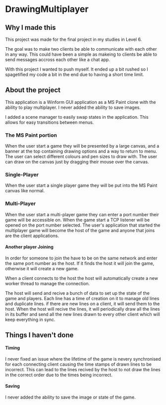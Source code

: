 # DrawingMultiplayer

<h2>Why I made this</h2>
This project was made for the final project in my studies in Level 6.

The goal was to make two clients be able to communicate with each other in any way.
This could have been a simple as makeing to clients be able to send messages accross each other like a chat app.

With this project I wanted to push myself. It ended up a bit rushed so I spagetified my code a bit in the end due to having a short time limit.

<h2>About the project</h2>

This application is a Winform GUI application as a MS Paint clone with the ability to play multiplayer. I never added the ability to save images.

I added a scene manager to easily swap states in the application. This allows for easy transitions between menus.

<h3>The MS Paint portion</h3>
When the user start a game they will be presented by a large canvas, and a banner at the top containing drawing options and a way to return to menu.
The user can select different colours and pen sizes to draw with. The user can draw on the canvas just by dragging their mouse over the canvas.

<h3>Single-Player</h3>

When the user start a single player game they will be put into the MS Paint canvas like normal.

<h3>Multi-Player</h3>

When the user start a multi-player game they can enter a port number their game will be accessible on. When the game start a TCP listener will be opened on the port number selected.
The user's application that started the multiplayer game will become the host of the game and anyone that joins are the client applications. 

<h4>Another player Joining</h4>
In order for someone to join the have to be on the same network and enter the same port number as the host. If it finds the host it will join the game, otherwise it will create a new game.

When a client connects to the host the host will automatically create a new worker thread to manage the connection. 

The host will send and recive a bunch of data to set up the state of the game and players.
Each line has a time of creation on it to manage old lines and duplicate lines. if there are new lines on a client, it will send them to the host.
When the host will recive the lines, it will periodically draw all the lines in its buffer and send all the new lines drawn to every other client which will keep everything in sync.

<h2>Things I haven't done</h2>
<h4>Timing</h4>
I never fixed an issue where the lifetime of the game is nevery synchronised for each connecting client causing the time stamps of drawn lines to be incorrect. This can lead to the lines recived by the host to not draw the lines in the correct order due to the times being incorrect.

<h4>Saving</h4>
I never added the ability to save the image or state of the game.
